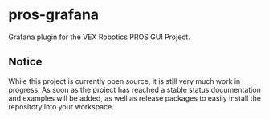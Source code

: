 # pros-grafana
Grafana plugin for the VEX Robotics PROS GUI Project. 

## Notice
While this project is currently open source, it is still very much work in progress. As soon as the project has reached a stable status documentation and examples will be added, as well as release packages to easily install the repository into your workspace. 
